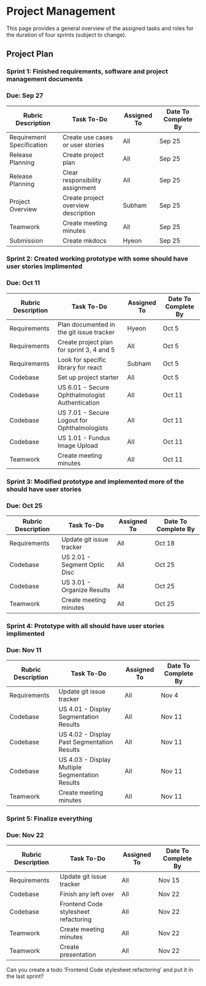 # Project Management

This page provides a general overview of the assigned tasks and roles for the duration of four sprints (subject to change).

## **Project Plan**

### **Sprint 1: Finished requirements, software and project management documents**

### **Due: Sep 27**

| Rubric Description        | Task To-Do                                                                   | Assigned To | Date To Complete By |
| ------------------------- | ---------------------------------------------------------------------------- | ----------- | ------------------- |
| Requirement Specification | Create use cases or user stories                                             | All         | Sep 25              |
| Release Planning          | Create project plan                                                          | All         | Sep 25              |
| Release Planning          | Clear responsibility assignment                                              | All         | Sep 25              |
| Project Overview          | Create project overview description                                          | Subham      | Sep 25              |
| Teamwork                  | Create meeting minutes                                                       | All         | Sep 25              |
| Submission                | Create mkdocs                                                                | Hyeon       | Sep 25              |

### **Sprint 2: Created working prototype with some should have user stories implimented**

### **Due: Oct 11**

| Rubric Description     | Task To-Do                                                                              | Assigned To         | Date To Complete By |
| ---------------------- | --------------------------------------------------------------------------------------- | ------------------- | ------------------- |
| Requirements           | Plan documented in the git issue tracker                                                | Hyeon               | Oct 5               |
| Requirements           | Create project plan for sprint 3, 4 and 5                                               | All                 | Oct 5               |
| Requirements           | Look for specific library for react                                                     | Subham              | Oct 5               |
| Codebase               | Set up project starter                                                                  | All                 | Oct 5               |
| Codebase               | US 6.01 - Secure Ophthalmologist Authentication                                         | All                 | Oct 11              |
| Codebase               | US 7.01 - Secure Logout for Ophthalmologists                                            | All                 | Oct 11              |
| Codebase               | US 1.01 - Fundus Image Upload                                                           | All                 | Oct 11              |
| Teamwork               | Create meeting minutes                                                                  | All                 | Oct 11              |

### **Sprint 3: Modified prototype and implemented more of the should have user stories**

### **Due: Oct 25**
| Rubric Description     | Task To-Do                                                                              | Assigned To         | Date To Complete By |
| ---------------------- | --------------------------------------------------------------------------------------- | ------------------- | ------------------- |
| Requirements           | Update git issue tracker                                                                | All                 | Oct 18              |
| Codebase               | US 2.01 - Segment Optic Disc                                                            | All                 | Oct 25              |
| Codebase               | US 3.01 - Organize Results                                                              | All                 | Oct 25              |
| Teamwork               | Create meeting minutes                                                                  | All                 | Oct 25              |


### **Sprint 4: Prototype with all should have user stories implimented**

### **Due: Nov 11**

| Rubric Description     | Task To-Do                                                                              | Assigned To         | Date To Complete By |
| ---------------------- | --------------------------------------------------------------------------------------- | ------------------- | ------------------- |
| Requirements           | Update git issue tracker                                                                | All                 | Nov 4               |
| Codebase               | US 4.01 - Display Segmentation Results                                                  | All                 | Nov 11              |
| Codebase               | US 4.02 - Display Past Segmentation Results                                             | All                 | Nov 11              |
| Codebase               | US 4.03 - Display Multiple Segmentation Results                                         | All                 | Nov 11              |
| Teamwork               | Create meeting minutes                                                                  | All                 | Nov 11              |

### **Sprint 5: Finalize everything** 
### **Due: Nov 22**
| Rubric Description     | Task To-Do                                                                              | Assigned To         | Date To Complete By |
| ---------------------- | --------------------------------------------------------------------------------------- | ------------------- | ------------------- |
| Requirements           | Update git issue tracker                                                                | All                 | Nov 15              |
| Codebase               | Finish any left over                                                                    | All                 | Nov 22              |
| Codebase               | Frontend Code stylesheet refactoring                                                    | All                 | Nov 22              |
| Teamwork               | Create meeting minutes                                                                  | All                 | Nov 22              |
| Teamwork               | Create presentation                                                                     | All                 | Nov 22              |



Can you create a todo 'Frontend Code stylesheet refactoring' and put it in the last sprint?